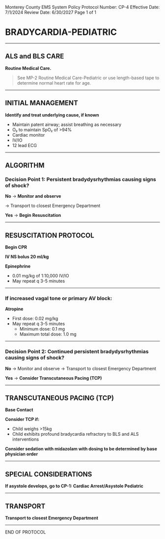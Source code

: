 Monterey County EMS System Policy
Protocol Number: CP-4
Effective Date: 7/1/2024
Review Date: 6/30/2027
Page 1 of 1

# BRADYCARDIA-PEDIATRIC

---

## ALS and BLS CARE

**Routine Medical Care.**

> See MP-2 Routine Medical Care-Pediatric or use length-based tape to determine normal heart rate for age.

---

## INITIAL MANAGEMENT

**Identify and treat underlying cause, if known**

- Maintain patent airway; assist breathing as necessary
- O₂ to maintain SpO₂ of >94%
- Cardiac monitor
- IV/IO
- 12 lead ECG

---

## ALGORITHM

### Decision Point 1: Persistent bradydysrhythmias causing signs of shock?

**No** → **Monitor and observe**

→ Transport to closest Emergency Department

**Yes** → **Begin Resuscitation**

---

## RESUSCITATION PROTOCOL

**Begin CPR**

**IV NS bolus 20 ml/kg**

**Epinephrine**
- 0.01 mg/kg of 1:10,000 IV/IO
- May repeat q 3-5 minutes

---

### If increased vagal tone or primary AV block:

**Atropine**
- First dose: 0.02 mg/kg
- May repeat q 3-5 minutes
  - Minimum dose: 0.1 mg
  - Maximum total dose: 1.0 mg

---

### Decision Point 2: Continued persistent bradydysrhythmias causing signs of shock?

**No** → Monitor and observe → Transport to closest Emergency Department

**Yes** → **Consider Transcutaneous Pacing (TCP)**

---

## TRANSCUTANEOUS PACING (TCP)

**Base Contact**

**Consider TCP if:**
- Child weighs >15kg
- Child exhibits profound bradycardia refractory to BLS and ALS interventions

**Consider sedation with midazolam with dosing to be determined by base physician order**

---

## SPECIAL CONSIDERATIONS

**If asystole develops, go to CP-1: Cardiac Arrest/Asystole Pediatric**

---

## TRANSPORT

**Transport to closest Emergency Department**

---

END OF PROTOCOL

